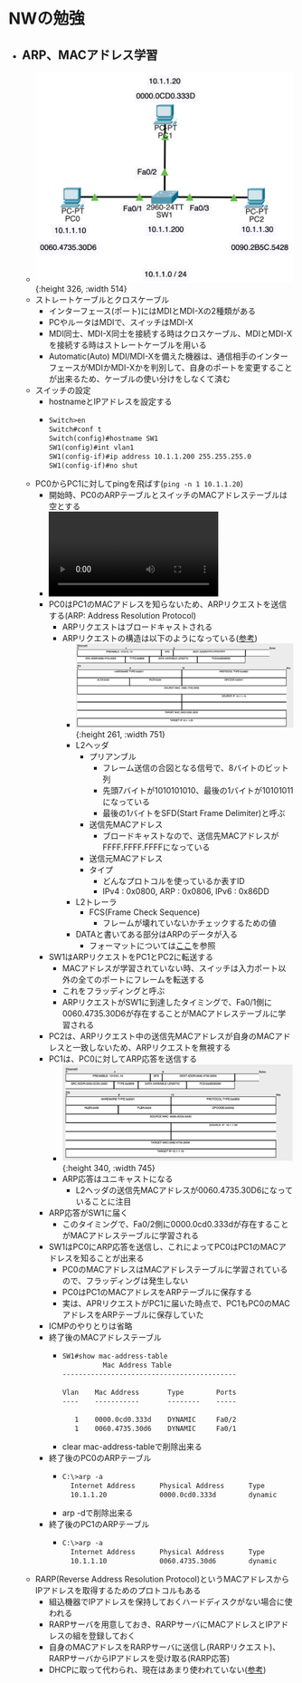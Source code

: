 # NWの勉強
- ## ARP、MACアドレス学習
	- ![2024_4_1_1.png](../assets/2024_4_1_1_1711987307607_0.png){:height 326, :width 514}
	- ストレートケーブルとクロスケーブル
		- インターフェース(ポート)にはMDIとMDI-Xの2種類がある
		- PCやルータはMDIで、スイッチはMDI-X
		- MDI同士、MDI-X同士を接続する時はクロスケーブル、MDIとMDI-Xを接続する時はストレートケーブルを用いる
		- Automatic(Auto) MDI/MDI-Xを備えた機器は、通信相手のインターフェースがMDIかMDI-Xかを判別して、自身のポートを変更することが出来るため、ケーブルの使い分けをしなくて済む
	- スイッチの設定
		- hostnameとIPアドレスを設定する
		- ```
		  Switch>en
		  Switch#conf t
		  Switch(config)#hostname SW1
		  SW1(config)#int vlan1
		  SW1(config-if)#ip address 10.1.1.200 255.255.255.0
		  SW1(config-if)#no shut
		  ```
	- PC0からPC1に対してpingを飛ばす(`ping -n 1 10.1.1.20`)
		- 開始時、PC0のARPテーブルとスイッチのMACアドレステーブルは空とする
		- ![2024_4_1_2.mov](../assets/2024_4_1_2_1711987934333_0.mov)
		- PC0はPC1のMACアドレスを知らないため、ARPリクエストを送信する(ARP: Address Resolution Protocol)
			- ARPリクエストはブロードキャストされる
			- ARPリクエストの構造は以下のようになっている([参考](https://zenn.dev/masahiro_toba/articles/273189798f9968))
				- ![2024_4_1_3.png](../assets/2024_4_1_3_1711989150621_0.png){:height 261, :width 751}
				- L2ヘッダ
					- プリアンブル
						- フレーム送信の合図となる信号で、8バイトのビット列
						- 先頭7バイトが1010101010、最後の1バイトが10101011になっている
						- 最後の1バイトをSFD(Start Frame Delimiter)と呼ぶ
					- 送信先MACアドレス
						- ブロードキャストなので、送信先MACアドレスがFFFF.FFFF.FFFFになっている
					- 送信元MACアドレス
					- タイプ
						- どんなプロトコルを使っているか表すID
						- IPv4 : 0x0800, ARP : 0x0806, IPv6 : 0x86DD
				- L2トレーラ
					- FCS(Frame Check Sequence)
						- フレームが壊れていないかチェックするための値
				- DATAと書いてある部分はARPのデータが入る
					- フォーマットについては[ここ](https://zenn.dev/masahiro_toba/articles/bef21eb54c4d8a)を参照
		- SW1はARPリクエストをPC1とPC2に転送する
			- MACアドレスが学習されていない時、スイッチは入力ポート以外の全てのポートにフレームを転送する
			- これをフラッディングと呼ぶ
			- ARPリクエストがSW1に到達したタイミングで、Fa0/1側に0060.4735.30D6が存在することがMACアドレステーブルに学習される
		- PC2は、ARPリクエスト中の送信先MACアドレスが自身のMACアドレスと一致しないため、ARPリクエストを無視する
		- PC1は、PC0に対してARP応答を送信する
			- ![2024_4_1_4.png](../assets/2024_4_1_4_1711990916837_0.png){:height 340, :width 745}
			- ARP応答はユニキャストになる
				- L2ヘッダの送信先MACアドレスが0060.4735.30D6になっていることに注目
		- ARP応答がSW1に届く
			- このタイミングで、Fa0/2側に0000.0cd0.333dが存在することがMACアドレステーブルに学習される
		- SW1はPC0にARP応答を送信し、これによってPC0はPC1のMACアドレスを知ることが出来る
			- PC0のMACアドレスはMACアドレステーブルに学習されているので、フラッディングは発生しない
			- PC0はPC1のMACアドレスをARPテーブルに保存する
			- 実は、APRリクエストがPC1に届いた時点で、PC1もPC0のMACアドレスをARPテーブルに保存していた
		- ICMPのやりとりは省略
		- 終了後のMACアドレステーブル
			- ```
			  SW1#show mac-address-table 
			            Mac Address Table
			  -------------------------------------------
			  
			  Vlan    Mac Address       Type        Ports
			  ----    -----------       --------    -----
			  
			     1    0000.0cd0.333d    DYNAMIC     Fa0/2
			     1    0060.4735.30d6    DYNAMIC     Fa0/1
			  ```
			- clear mac-address-tableで削除出来る
		- 終了後のPC0のARPテーブル
			- ```
			  C:\>arp -a
			    Internet Address      Physical Address      Type
			    10.1.1.20             0000.0cd0.333d        dynamic
			  ```
			- arp -dで削除出来る
		- 終了後のPC1のARPテーブル
			- ```
			  C:\>arp -a
			    Internet Address      Physical Address      Type
			    10.1.1.10             0060.4735.30d6        dynamic
			  ```
	- RARP(Reverse Address Resolution Protocol)というMACアドレスからIPアドレスを取得するためのプロトコルもある
		- 組込機器でIPアドレスを保持しておくハードディスクがない場合に使われる
		- RARPサーバを用意しておき、RARPサーバにMACアドレスとIPアドレスの組を登録しておく
		- 自身のMACアドレスをRARPサーバに送信し(RARPリクエスト)、RARPサーバからIPアドレスを受け取る(RARP応答)
		- DHCPに取って代わられ、現在はあまり使われていない([参考](https://e-words.jp/w/RARP.html))